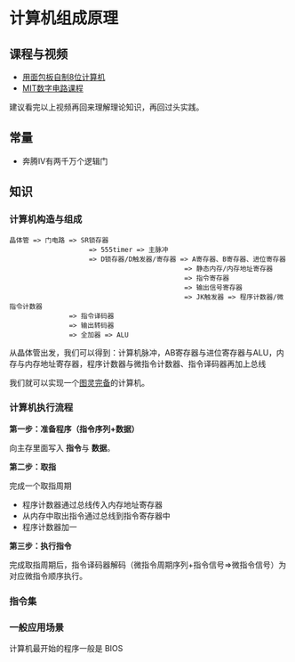 # 计算机组成原理

## 课程与视频

- [用面包板自制8位计算机](https://www.youtube.com/user/eaterbc/videos)
- [MIT数字电路课程](http://163.lu/8s2QM0)

建议看完以上视频再回来理解理论知识，再回过头实践。

## 常量

- 奔腾IV有两千万个逻辑门

## 知识

### 计算机构造与组成

```
晶体管 => 门电路 => SR锁存器
                    => 555timer => 主脉冲
                    => D锁存器/D触发器/寄存器 => A寄存器、B寄存器、进位寄存器
                                            => 静态内存/内存地址寄存器
                                            => 指令寄存器
                                            => 输出信号寄存器                                            
                                            => JK触发器 => 程序计数器/微指令计数器
               => 指令译码器
               => 输出转码器
               => 全加器 => ALU
```               

从晶体管出发，我们可以得到：计算机脉冲，AB寄存器与进位寄存器与ALU，内存与内存地址寄存器，程序计数器与微指令计数器、指令译码器再加上总线

我们就可以实现一个[图灵完备](https://www.zhihu.com/question/20115374)的计算机。

### 计算机执行流程

**第一步：准备程序（指令序列+数据）**

向主存里面写入 **指令**与 **数据**。

**第二步：取指**

完成一个取指周期

- 程序计数器通过总线传入内存地址寄存器
- 从内存中取出指令通过总线到指令寄存器中
- 程序计数器加一

**第三步：执行指令**

完成取指周期后，指令译码器解码（微指令周期序列+指令信号=>微指令信号）为对应微指令顺序执行。

### 指令集

### 一般应用场景

计算机最开始的程序一般是 BIOS

